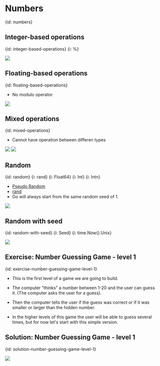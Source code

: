 # Numbers
{id: numbers}

## Integer-based operations
{id: integer-based-operations}
{i: %}

![](examples/numbers-integers/numbers_integers.go)

## Floating-based operations
{id: floating-based-operations}

* No modulo operator

![](examples/numbers-float/numbers_float.go)


## Mixed operations
{id: mixed-operations}

* Cannot have operation between differen types

![](examples/numbers-mix/numbers_mix.go)
![](examples/numbers-mix/numbers_mix.out)


## Random
{id: random}
{i: rand}
{i: Float64}
{i: Int}
{i: Intn}

* [Pseudo Random](https://en.wikipedia.org/wiki/Pseudorandom_number_generator)
* [rand](https://golang.org/pkg/math/rand/)
* Go will always start from the same random seed of 1.

![](examples/random/random.go)


## Random with seed
{id: random-with-seed}
{i: Seed}
{i: time.Now().Unix}


![](examples/random_with_seed/random_with_seed.go)

## Exercise: Number Guessing Game - level 1
{id: exercise-number-guessing-game-level-1}

* This is the first level of a game we are going to build.

* The computer "thinks" a number between 1-20 and the user can guess it. (The computer asks the user for a guess).
* Then the computer tells the user if the guess was correct or if it was smaller or larger than the hidden number.

* In the higher levels of this game the user will be able to guess several times, but for now let's start with this simple version.

## Solution: Number Guessing Game - level 1
{id: solution-number-guessing-game-level-1}


![](examples/game1/game1.go)


